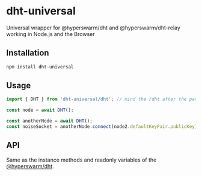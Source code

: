 # dht-universal

Universal wrapper for @hyperswarm/dht and @hyperswarm/dht-relay working in Node.js and the Browser

## Installation

```sh
npm install dht-universal
```

## Usage

```js
import { DHT } from 'dht-universal/dht'; // mind the /dht after the package name

const node = await DHT();

const anotherNode = await DHT();
const noiseSocket = anotherNode.connect(node2.defaultKeyPair.publicKey);
```

## API

Same as the instance methods and readonly variables of the [@hyperswarm/dht](https://github.com/hyperswarm/dht#api).

